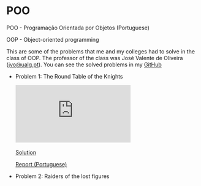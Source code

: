 # POO

POO - Programação Orientada por Objetos (Portuguese)

OOP - Object-oriented programming

This are some of the problems that me and my colleges had to solve in the class of OOP. The professor of the class was José Valente de Oliveira (jvo@ualg.pt). You can see the solved problems in my
[GitHub](https://github.com/CyrillBrito/POO)

* Problem 1: The Round Table of the Knights

   ![Problem](https://github.com/CyrillBrito/POO/blob/master/The%20Round%20Table%20of%20the%20Knights/doc/Problem.pdf)


   [Solution](https://github.com/CyrillBrito/POO/blob/master/The%20Round%20Table%20of%20the%20Knights/scr/)


   [Report (Portuguese)](https://github.com/CyrillBrito/POO/blob/master/The%20Round%20Table%20of%20the%20Knights/scr/)


* Problem 2: Raiders of the lost figures